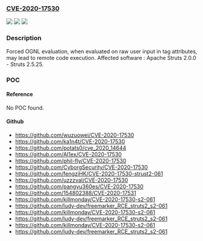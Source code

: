 ### [CVE-2020-17530](https://cve.mitre.org/cgi-bin/cvename.cgi?name=CVE-2020-17530)
![](https://img.shields.io/static/v1?label=Product&message=Apache%20Struts&color=blue)
![](https://img.shields.io/static/v1?label=Version&message=n%2Fa&color=blue)
![](https://img.shields.io/static/v1?label=Vulnerability&message=Remote%20Code%20Execution&color=brighgreen)

### Description

Forced OGNL evaluation, when evaluated on raw user input in tag attributes, may lead to remote code execution. Affected software : Apache Struts 2.0.0 - Struts 2.5.25.

### POC

#### Reference
No POC found.

#### Github
- https://github.com/wuzuowei/CVE-2020-17530
- https://github.com/ka1n4t/CVE-2020-17530
- https://github.com/potats0/cve_2020_14644
- https://github.com/Al1ex/CVE-2020-17530
- https://github.com/phil-fly/CVE-2020-17530
- https://github.com/CyborgSecurity/CVE-2020-17530
- https://github.com/fengziHK/CVE-2020-17530-strust2-061
- https://github.com/uzzzval/CVE-2020-17530
- https://github.com/pangyu360es/CVE-2020-17530
- https://github.com/154802388/CVE-2020-17531
- https://github.com/killmonday/CVE-2020-17530-s2-061
- https://github.com/ludy-dev/freemarker_RCE_struts2_s2-061
- https://github.com/killmonday/CVE-2020-17530-s2-061
- https://github.com/ludy-dev/freemarker_RCE_struts2_s2-061
- https://github.com/killmonday/CVE-2020-17530-s2-061
- https://github.com/ludy-dev/freemarker_RCE_struts2_s2-061

